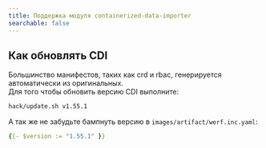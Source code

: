 ```yaml
---
title: Поддержка модуля containerized-data-importer
searchable: false
---
```


Как обновлять CDI
-----------------

Большинство манифестов, таких как crd и rbac, генерируется автоматически из оригинальных.  
Для того чтобы обновить версию CDI выполните:

```bash
hack/update.sh v1.55.1
```

А так же не забудьте бампнуть версию в `images/artifact/werf.inc.yaml`:

```yaml
{{- $version := "1.55.1" }}
```
